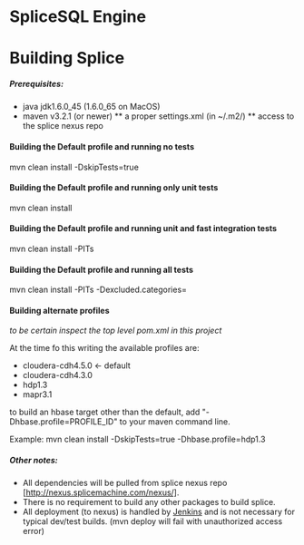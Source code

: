 SpliceSQL Engine
===

# Building Splice
##### Prerequisites:
* java jdk1.6.0_45 (1.6.0_65 on MacOS)
* maven v3.2.1 (or newer)
** a proper settings.xml (in ~/.m2/)
** access to the splice nexus repo

#### Building the Default profile and running no tests
mvn clean install -DskipTests=true

#### Building the Default profile and running only unit tests
mvn clean install

#### Building the Default profile and running unit and fast integration tests
mvn clean install -PITs

#### Building the Default profile and running all tests
mvn clean install -PITs -Dexcluded.categories=

#### Building alternate profiles
*to be certain inspect the top level pom.xml in this project*

At the time fo this writing the available profiles are:
* cloudera-cdh4.5.0 <- default
* cloudera-cdh4.3.0
* hdp1.3
* mapr3.1

to build an hbase target other than the default, add "-Dhbase.profile=PROFILE_ID" to your maven command line.

Example:
mvn clean install -DskipTests=true -Dhbase.profile=hdp1.3

##### Other notes:
* All dependencies will be pulled from splice nexus repo [http://nexus.splicemachine.com/nexus/].
* There is no requirement to build any other packages to build splice.
* All deployment (to nexus) is handled by [Jenkins](http://206.225.8.98:8080) and is not necessary for typical dev/test builds. (mvn deploy will fail with unauthorized access error)
